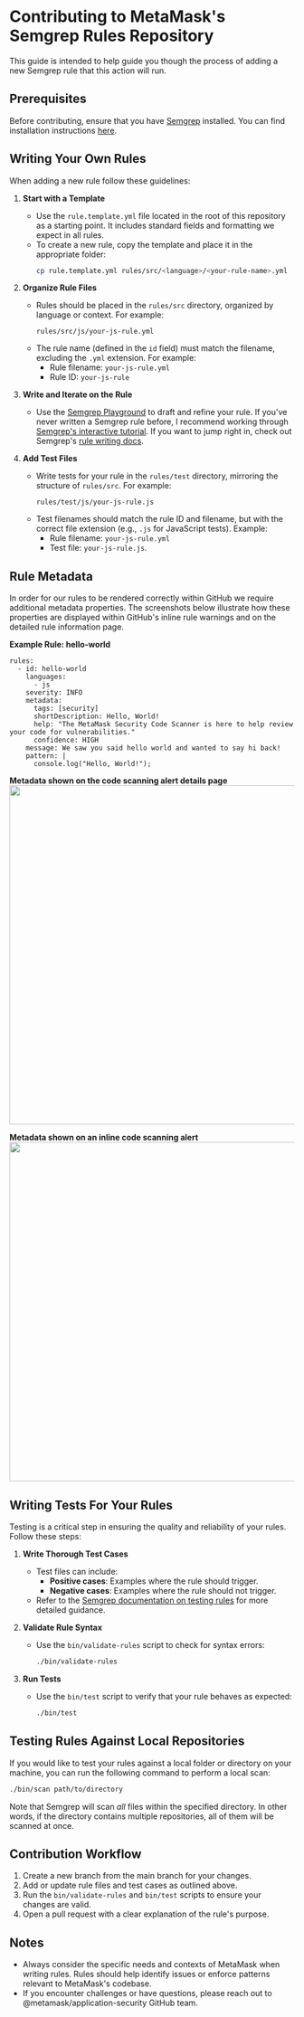 # Contributing to MetaMask's Semgrep Rules Repository

This guide is intended to help guide you though the process of adding a new Semgrep rule that this action will run. 

## Prerequisites

Before contributing, ensure that you have [Semgrep](https://semgrep.dev/) installed. You can find installation instructions [here](https://semgrep.dev/docs/getting-started/quickstart).

## Writing Your Own Rules

When adding a new rule follow these guidelines:

1. **Start with a Template**  
   - Use the `rule.template.yml` file located in the root of this repository as a starting point. It includes standard fields and formatting we expect in all rules.
   - To create a new rule, copy the template and place it in the appropriate folder:
     ```bash
     cp rule.template.yml rules/src/<language>/<your-rule-name>.yml
     ```

2. **Organize Rule Files**  
   - Rules should be placed in the `rules/src` directory, organized by language or context. For example:
     ```
     rules/src/js/your-js-rule.yml
     ```
   - The rule name (defined in the `id` field) must match the filename, excluding the `.yml` extension. For example:
     - Rule filename: `your-js-rule.yml`
     - Rule ID: `your-js-rule`

3. **Write and Iterate on the Rule**  
   - Use the [Semgrep Playground](https://semgrep.dev/playground/new) to draft and refine your rule. If you've never written a Semgrep rule before, I recommend working through [Semgrep's interactive tutorial](https://semgrep.dev/learn). If you want to jump right in, check out Semgrep's [rule writing docs](https://semgrep.dev/docs/writing-rules/overview).

4. **Add Test Files**  
   - Write tests for your rule in the `rules/test` directory, mirroring the structure of `rules/src`. For example:
     ```
     rules/test/js/your-js-rule.js
     ```
   - Test filenames should match the rule ID and filename, but with the correct file extension (e.g., `.js` for JavaScript tests). Example:
     - Rule filename: `your-js-rule.yml`
     - Test file: `your-js-rule.js`.

## Rule Metadata
In order for our rules to be rendered correctly within GitHub we require additional metadata properties. The screenshots below illustrate how these properties are displayed within GitHub's inline rule warnings and on the detailed rule information page.

**Example Rule: hello-world**
```
rules:
  - id: hello-world
    languages:
      - js
    severity: INFO
    metadata:
      tags: [security]
      shortDescription: Hello, World!
      help: "The MetaMask Security Code Scanner is here to help review your code for vulnerabilities."
      confidence: HIGH
    message: We saw you said hello world and wanted to say hi back!
    pattern: |
      console.log("Hello, World!");
```

**Metadata shown on the code scanning alert details page**
<img width="600" alt="" src="https://github.com/user-attachments/assets/d3b79ddf-ab79-46ef-83d7-035fe41fa2fb" />

**Metadata shown on an inline code scanning alert**
<img width="600" alt="" src="https://github.com/user-attachments/assets/e918311f-94d8-4be0-86d8-cc6c30853740" />


## Writing Tests For Your Rules

Testing is a critical step in ensuring the quality and reliability of your rules. Follow these steps:

1. **Write Thorough Test Cases**  
   - Test files can include:
     - **Positive cases**: Examples where the rule should trigger.
     - **Negative cases**: Examples where the rule should not trigger.
   - Refer to the [Semgrep documentation on testing rules](https://semgrep.dev/docs/writing-rules/testing-rules) for more detailed guidance.

2. **Validate Rule Syntax**  
   - Use the `bin/validate-rules` script to check for syntax errors:
     ```bash
     ./bin/validate-rules
     ```

3. **Run Tests**  
   - Use the `bin/test` script to verify that your rule behaves as expected:
     ```bash
     ./bin/test
     ```

## Testing Rules Against Local Repositories

If you would like to test your rules against a local folder or directory on your machine, you can run the following command to perform a local scan:

```bash
./bin/scan path/to/directory
```

Note that Semgrep will scan _all_ files within the specified directory. In other words, if the directory contains multiple repositories, all of them will be scanned at once.

## Contribution Workflow

1. Create a new branch from the main branch for your changes.
2. Add or update rule files and test cases as outlined above.
3. Run the `bin/validate-rules` and `bin/test` scripts to ensure your changes are valid.
4. Open a pull request with a clear explanation of the rule's purpose.

## Notes

- Always consider the specific needs and contexts of MetaMask when writing rules. Rules should help identify issues or enforce patterns relevant to MetaMask's codebase.
- If you encounter challenges or have questions, please reach out to @metamask/application-security GitHub team. 